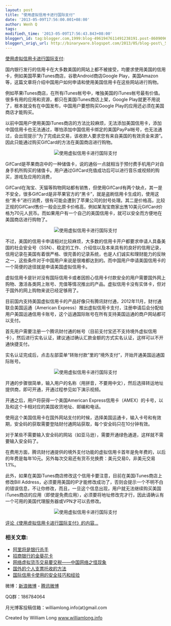 ```yaml
--- 
layout: post 
title: "使用虚拟信用卡进行国际支付" 
date: '2013-05-09T17:56:00.001+08:00' 
author: Wenh Q
tags:
modified\_time: '2013-05-09T17:56:43.843+08:00' 
blogger\_id: tag:blogger.com,1999:blog-4961947611491238191.post-8609096303987484171
blogger\_orig\_url: http://binaryware.blogspot.com/2013/05/blog-post\_5194.html
---
```

[使用虚拟信用卡进行国际支付](http://www.williamlong.info/archives/3464.html):

国内银行发行的信用卡在大多数美国的网站上都不被接受，均要求使用美国的信用卡，例如美国苹果iTunes商店，谷歌Android商店Google
Play，美国Amazon等，这篇文章将介绍中国用户如何申请和使用美国信用卡在这些网站进行购物。

例如苹果iTunes商店，在所有iTunes帐号中，唯独美国的iTunes帐号最有价值。很多有用的应用和资源，都只在美国iTunes商店上架，Google
Play就更不用说了，根本就没有在中国发布，中国用户要想购买Google
Play的应用还必须在美国商店才能购买。

以前中国用户使用美国iTunes商店的方法比较麻烦，无法添加美国信用卡，添加中国信用卡也无法通过，哪怕添加中国信用卡绑定的美国PayPal帐号，也无法通过，会出现提示“为了完成此交易，该收款人要求您有来自美国的有效资金来源”。因此只能通过购买GifCard的方法在美国商店进行购物。


<div style="text-align: center;">

![使用虚拟信用卡进行国际支付](http://download.williamlong.info/upload/3464_2.jpg)

</div>

GifCard是苹果商店中的一种储值卡，说的通俗一点就相当于预付费手机用户对自身手机所购买的储值卡。用户通过GifCard充值成功后可以进行音乐或视频的购买，游戏及应用的消费，

GifCard在淘宝、天猫等购物网站都有销售，但使用GifCard有两个缺点，其一是不安全，很多GifCard是非苹果官方的“黑卡”，就是盗刷信用卡生成的，使用这些“黑卡”进行消费，很有可能会遭到了苹果公司的封号处理。其二是价格高，比较正规的GifCard售价一般会比原卡价格高，例如某淘宝商家出售10美元GifCard价格为70元人民币。而如果用户有一个自己的美国信用卡，就可以安全而方便地在美国商店进行购物了。


<div style="text-align: center;">

![使用虚拟信用卡进行国际支付](http://download.williamlong.info/upload/3464_1.jpg)

</div>

不过，美国的信用卡申请相对比较麻烦，大多数的信用卡开户都要求申请人具备美国的社会安全号（SSN）、稳定的工作、介绍信以及本来具有的良好的信用记录，信用记录在美国有着很严格、很完善的记录系统，也是人们诚实和理财能力的反映之一，这些条件对于中国用户来说是很难都达到的。而中国用户申请美国信用卡的一个简便的途径就是申请美国虚拟信用卡。

虚拟信用卡是针对没有国际信用卡或者因担心信用卡付款安全的用户需要国外网上购物、激活各类网上账号、充值等情况推出的产品。虚拟信用卡没有实体卡，但对于国外的网上购物来说已经足够用了。

目前国内支持美国虚拟信用卡的产品好像只有腾讯财付通，2012年11月，财付通联合美国运通（American
Express）推出虚拟信用卡支付，注册申请后会分配给用户美国运通信用卡账号，这个运通国际账号在所有支持美国运通的商户网站都可以支付。

首先用户需要注册一个腾讯财付通的帐号（目前支付宝还不支持境外虚拟信用卡），然后进行实名认证，建议通过确认汇款金额的方式实名认证，这样可以不开通快捷支付。

实名认证完成后，点击左部菜单“转账付款”里的“境外支付”，开始开通美国运通国际账号。


<div style="text-align: center;">

![使用虚拟信用卡进行国际支付](http://download.williamlong.info/upload/3464_3.jpg)

</div>

开通的步骤很简单，输入用户的名称（用拼音，不要用中文），然后选择转运地址提供商，即可开通，开通过程参见如下演示视频。


<div style="text-align: center;">

</div>

开通之后，用户将获得一个美国American
Express信用卡（AMEX）的卡号，以及和这个卡相对应的美国收货地址、邮编和电话。

使用这个美国信用卡在国外网站支付的时候，选择美国运通卡，输入卡号和有效期，安全码的获取需要登陆财付通网站获取，每个安全码只在10分钟有效。

对于某些不需要输入安全码的网站（如亚马逊），需要开通绿色通道，这样就不需要输入安全码了。

在费用方面，腾讯财付通提供的境外支付功能的虚拟信用卡首年是免年费的，以后的年费是每年10元。另外每次交易还有货币兑换费：美元交易0，非美元交易1.1%。

此外，如果在美国iTunes商店修改这个信用卡要注意，目前在美国iTunes商店上修改Bill
Address，必须要用美国的IP才能修改成功了，否则会提示一个不明不白的错误信息，不让你修改，而且，一旦这个信息出现，用户就无法继续购买美国iTunes商店的应用（即使是免费应用），必须要将地址修改完才行，因此请确认有一个可用的美国代理服务器或VPN才可以去修改。


<div style="text-align: center;">

![使用虚拟信用卡进行国际支付](http://download.williamlong.info/upload/3464_4.jpg)

</div>

[评论《使用虚拟信用卡进行国际支付》的内容...](http://www.williamlong.info/archives/3464.html)


### 相关文章:

-   [阿里将是银行杀手](http://www.williamlong.info/archives/2313.html)
-   [招商银行的金葵花卡](http://www.williamlong.info/archives/1770.html)
-   [网络虚拟货币交易要交税——中国网络之怪现象](http://www.williamlong.info/archives/1555.html)
-   [国外的个人支票托收的方法](http://www.williamlong.info/archives/1500.html)
-   [国际信用卡使用的安全技巧和经验](http://www.williamlong.info/archives/1335.html)



微博：[新浪微博](http://weibo.com/williamlong) -
[腾讯微博](http://t.qq.com/williamlong)

QQ群：186784064

月光博客投稿信箱：williamlong.info(at)gmail.com

Created by William Long www.williamlong.info
